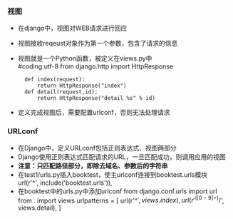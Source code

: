 ### 视图  

* 在django中，视图对WEB请求进行回应  
* 视图接收reqeust对象作为第一个参数，包含了请求的信息  
* 视图就是一个Python函数，被定义在views.py中  
        #coding:utf-8
        from django.http import HttpResponse

        def index(request):
            return HttpResponse("index")
        def detail(request,id):
            return HttpResponse("detail %s" % id)
* 定义完成视图后，需要配置urlconf，否则无法处理请求  

### URLconf

* 在Django中，定义URLconf包括正则表达式、视图两部分  
* Django使用正则表达式匹配请求的URL，一旦匹配成功，则调用应用的视图  
* **注意：只匹配路径部分，即除去域名、参数后的字符串**   
* 在test1/urls.py插入booktest，使主urlconf连接到booktest.urls模块  
        url(r'^', include('booktest.urls')),
* 在booktest中的urls.py中添加urlconf
        from django.conf.urls import url
        from . import views
        urlpatterns = [
            url(r'^$', views.index),
            url(r'^([0-9]+)/$', views.detail),
        ]

